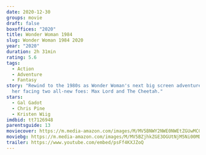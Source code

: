 ```yaml
---
date: 2020-12-30
groups: movie
draft: false
boxoffices: "2020"
title: Wonder Woman 1984
slug: Wonder Woman 1984 2020
year: "2020"
duration: 2h 31min
rating: 5.6
tags:
  - Action
  - Adventure
  - Fantasy
story: "Rewind to the 1980s as Wonder Woman's next big screen adventure finds
  her facing two all-new foes: Max Lord and The Cheetah."
stars:
  - Gal Gadot
  - Chris Pine
  - Kristen Wiig
imdbid: tt7126948
parentsguide: 13
moviecover: https://m.media-amazon.com/images/M/MV5BNWY2NWE0NWEtZGUwMC00NWMwLTkyNzUtNmIxMmIyYzA0MjNiXkEyXkFqcGdeQXVyMTA2OTQ3MTUy._V1_FMjpg_UY863_.jpg
moviebg: https://m.media-amazon.com/images/M/MV5BZjhkZGE3OGUtNjM5Ni00MDQyLWE5YTUtMGIzN2FkMzg5ZDJkXkEyXkFqcGdeQXVyMTkxNjUyNQ@@._V1_FMjpg_UX1280_.jpg
trailer: https://www.youtube.com/embed/psFf4KXJZoQ
---
```

